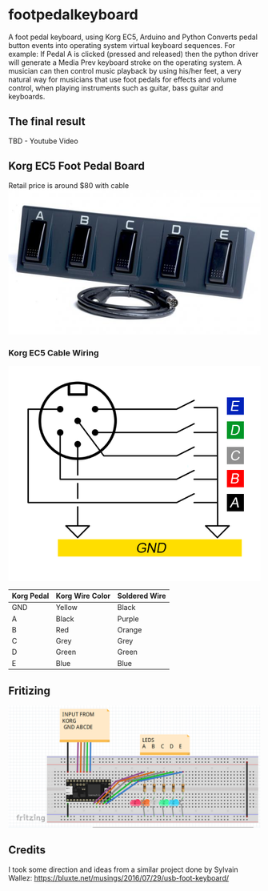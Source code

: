 # footpedalkeyboard
A foot pedal keyboard, using Korg EC5, Arduino and Python
Converts pedal button events into operating system virtual keyboard sequences.
For example: If Pedal A is clicked (pressed and released) then the python driver will generate a Media Prev keyboard stroke on the operating system. A musician can then control music playback by using his/her feet, a very natural way for musicians that use foot pedals for effects and volume control, when playing instruments such as guitar, bass guitar and keyboards.

## The final result
TBD - Youtube Video

## Korg EC5 Foot Pedal Board
Retail price is around $80 with cable
![alt text](https://raw.githubusercontent.com/bigman73/footpedalkeyboard/master/fritzing/ec5-b.jpg "Korg EC5 Foot Pedal Board")

### Korg EC5 Cable Wiring
![alt text](https://raw.githubusercontent.com/bigman73/footpedalkeyboard/master/FootPedalKeyboardFirmware/Korg%20EC5%20Cable%20Schematic.png  "Korg EC5 Cable Wiring")

Korg Pedal   | Korg Wire Color | Soldered Wire
------------ | --------------- | -------------
GND | Yellow | Black
A | Black | Purple
B | Red | Orange
C | Grey | Grey
D | Green | Green
E | Blue | Blue

## Fritizing
![alt text](https://raw.githubusercontent.com/bigman73/footpedalkeyboard/master/fritzing/FritizingScreenshot.png "foot pedal keyboard breadboard schematics")

## Credits
I took some direction and ideas from a similar project done by Sylvain Wallez:
https://bluxte.net/musings/2016/07/29/usb-foot-keyboard/

